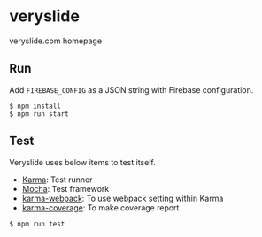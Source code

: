 # veryslide
veryslide.com homepage

## Run
Add `FIREBASE_CONFIG` as a JSON string with Firebase configuration.

```shell
$ npm install
$ npm run start
```

## Test

Veryslide uses below items to test itself.

 - [Karma](https://karma-runner.github.io): Test runner
 - [Mocha](https://mochajs.org/): Test framework
 - [karma-webpack](https://github.com/webpack-contrib/karma-webpack): To use webpack setting within Karma
 - [karma-coverage](https://github.com/karma-runner/karma-coverage): To make coverage report

```shell
$ npm run test
```
